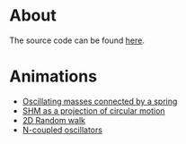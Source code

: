 # About
The source code can be found [here](https://github.com/20akshay00/PhysicsJavisAnim).

# Animations
- [Oscillating masses connected by a spring](./docs/DrawSpring.jl.html)
- [SHM as a projection of circular motion](./docs/SHM.jl.html)
- [2D Random walk](./docs/RandomWalks.jl.html)
- [N-coupled oscillators](./docs/Oscillators.jl.html)